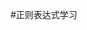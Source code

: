 #正则表达式学习
         
        
                
        
             
             
    
                     
         
           
         
     
    
         
        
    